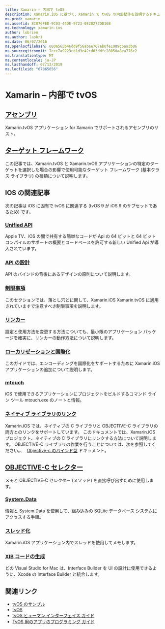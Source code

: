 ```yaml
---
title: Xamarin – 内部で tvOS
description: Xamarin.iOS に基づく、Xamarin で tvOS の内部動作を説明するドキュメント。 コンテンツのリンクは、アセンブリ、ターゲットのフレームワークについて説明し、iOS の概念に関連します。
ms.prod: xamarin
ms.assetid: 8C076FED-9C03-44DE-9723-0E20272DD16B
ms.technology: xamarin-ios
author: lobrien
ms.author: laobri
ms.date: 06/07/2016
ms.openlocfilehash: 080a565b46dd9f56abee767ab0fe1089c5aa3b06
ms.sourcegitcommit: 7ccc7a9223cd1d3c42cd03ddfc28050a8ea776c2
ms.translationtype: MT
ms.contentlocale: ja-JP
ms.lasthandoff: 07/13/2019
ms.locfileid: "67865656"
---
```

# <a name="tvos-in-xamarin-internals"></a>Xamarin – 内部で tvOS 

## <a name="assembliesiostvosinternalsassembliesmd"></a>[アセンブリ](~/ios/tvos/internals/assemblies.md)

Xamarin.tvOS アプリケーション for Xamarin でサポートされるアセンブリのリスト。

## <a name="target-frameworksiostvosinternalsframeworksmd"></a>[ターゲット フレームワーク](~/ios/tvos/internals/frameworks.md)

この記事では、Xamarin.tvOS と Xamarin.tvOS アプリケーションの特定のターゲットを選択した場合の影響で使用可能なターゲット フレームワーク (基本クラス ライブラリ) の種類について説明します。

## <a name="related-ios-articles"></a>IOS の関連記事

次の記事は iOS に固有で tvOS に関連する (tvOS 9 が iOS 9 のサブセットであるため) です。

### <a name="unified-apicross-platformmaciosunifiedindexmd"></a>[Unified API](~/cross-platform/macios/unified/index.md)

Apple TV、iOS の間で共有する簡単なコードが Api の 64 ビットと 64 ビット コンパイルのサポートの概要とコードベースを許可する新しい Unified Api が導入されています。  

### <a name="api-designiosinternalsapi-designindexmd"></a>[API の設計](~/ios/internals/api-design/index.md)

API のバインドの背後にあるデザインの原則について説明します。

### <a name="limitationsiosinternalslimitationsmd"></a>[制限事項](~/ios/internals/limitations.md)

このセクションでは、落とし穴とに関して、Xamarin.iOS Xamarin.tvOS に適用されていますで注意すべき制限事項を説明します。

### <a name="linkeriosdeploy-testlinkermd"></a>[リンカー](~/ios/deploy-test/linker.md)

設定と使用方法を変更する方法についても、最小限のアプリケーション パッケージを確実に、リンカーの動作方法について説明します。

### <a name="localization-and-internationalizationiosapp-fundamentalslocalizationindexmd"></a>[ローカリゼーションと国際化](~/ios/app-fundamentals/localization/index.md)

このガイドでは、エンコーディングを国際化をサポートするために Xamarin.iOS アプリケーションの追加について説明します。

### <a name="mtouchiosdeploy-testmtouchmd"></a>[mtouch](~/ios/deploy-test/mtouch.md)

iOS で使用できるアプリケーションにプロジェクトをビルドするコマンド ライン ツール mtouch.exe のノートと情報。

### <a name="linking-native-librariesiosplatformnative-interopmd"></a>[ネイティブ ライブラリのリンク](~/ios/platform/native-interop.md)

Xamarin.iOS では、ネイティブの C ライブラリと OBJECTIVE-C ライブラリの両方とのリンクをサポートしています。 このドキュメントでは、Xamarin.iOS プロジェクト、ネイティブの C ライブラリにリンクする方法について説明します。 OBJECTIVE-C ライブラリの作業を行うことについては、次を参照してください。、&nbsp; [Objective-c のバインド型](~/ios/platform/binding-objective-c/index.md)&nbsp;ドキュメント。

## <a name="objective-c-selectorsiosinternalsobjective-c-selectorsmd"></a>[OBJECTIVE-C セレクター](~/ios/internals/objective-c-selectors.md)

メモと OBJECTIVE-C セレクター (メソッド) を直接呼び出すために使用します。

### <a name="systemdataiosdata-cloudsystemdatamd"></a>[System.Data](~/ios/data-cloud/system.data.md)

情報と System.Data を使用して、組み込みの SQLite データベース システムにアクセスする手順。

### <a name="threadingiosapp-fundamentalsthreadingmd"></a>[スレッド化](~/ios/app-fundamentals/threading.md)

Xamarin.iOS アプリケーション内でスレッドを使用してメモします。

### <a name="xib-code-generationiosinternalsxib-code-generationmd"></a>[XIB コードの生成](~/ios/internals/xib-code-generation.md)

どの Visual Studio for Mac は、Interface Builder を UI の設計に使用できるように、Xcode の Interface Builder と統合します。

## <a name="related-links"></a>関連リンク

- [tvOS のサンプル](https://developer.xamarin.com/samples/tvos/all/)
- [tvOS](https://developer.apple.com/tvos/)
- [tvOS ヒューマン インターフェイス ガイド](https://developer.apple.com/tvos/human-interface-guidelines/)
- [TvOS 用のアプリのプログラミング ガイド](https://developer.apple.com/library/prerelease/tvos/documentation/General/Conceptual/AppleTV_PG/)
